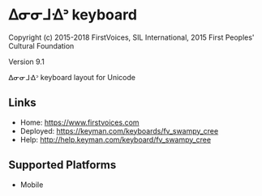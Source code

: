 ᐃᓂᓂᒧᐎᐣ keyboard
======================

Copyright (c) 2015-2018 FirstVoices, SIL International, 2015 First Peoples' Cultural Foundation

Version 9.1

ᐃᓂᓂᒧᐎᐣ keyboard layout for Unicode

Links
-----

 * Home:     <https://www.firstvoices.com>
 * Deployed: <https://keyman.com/keyboards/fv_swampy_cree>
 * Help:     <http://help.keyman.com/keyboard/fv_swampy_cree>
 
Supported Platforms
-------------------

 * Mobile
